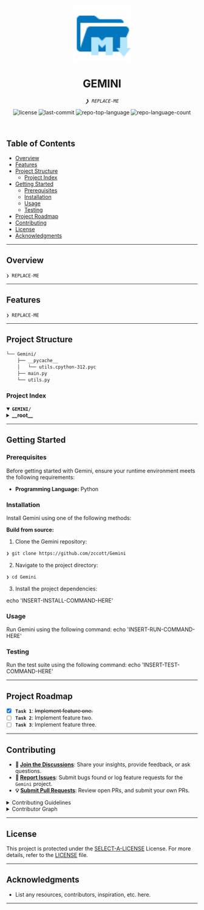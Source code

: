 <p align="center">
    <img src="https://raw.githubusercontent.com/PKief/vscode-material-icon-theme/ec559a9f6bfd399b82bb44393651661b08aaf7ba/icons/folder-markdown-open.svg" align="center" width="30%">
</p>
<p align="center"><h1 align="center">GEMINI</h1></p>
<p align="center">
	<em><code>❯ REPLACE-ME</code></em>
</p>
<p align="center">
	<img src="https://img.shields.io/github/license/zccott/Gemini?style=default&logo=opensourceinitiative&logoColor=white&color=0080ff" alt="license">
	<img src="https://img.shields.io/github/last-commit/zccott/Gemini?style=default&logo=git&logoColor=white&color=0080ff" alt="last-commit">
	<img src="https://img.shields.io/github/languages/top/zccott/Gemini?style=default&color=0080ff" alt="repo-top-language">
	<img src="https://img.shields.io/github/languages/count/zccott/Gemini?style=default&color=0080ff" alt="repo-language-count">
</p>
<p align="center"><!-- default option, no dependency badges. -->
</p>
<p align="center">
	<!-- default option, no dependency badges. -->
</p>
<br>

##  Table of Contents

- [ Overview](#-overview)
- [ Features](#-features)
- [ Project Structure](#-project-structure)
  - [ Project Index](#-project-index)
- [ Getting Started](#-getting-started)
  - [ Prerequisites](#-prerequisites)
  - [ Installation](#-installation)
  - [ Usage](#-usage)
  - [ Testing](#-testing)
- [ Project Roadmap](#-project-roadmap)
- [ Contributing](#-contributing)
- [ License](#-license)
- [ Acknowledgments](#-acknowledgments)

---

##  Overview

<code>❯ REPLACE-ME</code>

---

##  Features

<code>❯ REPLACE-ME</code>

---

##  Project Structure

```sh
└── Gemini/
    ├── __pycache__
    │   └── utils.cpython-312.pyc
    ├── main.py
    └── utils.py
```


###  Project Index
<details open>
	<summary><b><code>GEMINI/</code></b></summary>
	<details> <!-- __root__ Submodule -->
		<summary><b>__root__</b></summary>
		<blockquote>
			<table>
			<tr>
				<td><b><a href='https://github.com/zccott/Gemini/blob/master/utils.py'>utils.py</a></b></td>
				<td><code>❯ REPLACE-ME</code></td>
			</tr>
			<tr>
				<td><b><a href='https://github.com/zccott/Gemini/blob/master/main.py'>main.py</a></b></td>
				<td><code>❯ REPLACE-ME</code></td>
			</tr>
			</table>
		</blockquote>
	</details>
</details>

---
##  Getting Started

###  Prerequisites

Before getting started with Gemini, ensure your runtime environment meets the following requirements:

- **Programming Language:** Python


###  Installation

Install Gemini using one of the following methods:

**Build from source:**

1. Clone the Gemini repository:
```sh
❯ git clone https://github.com/zccott/Gemini
```

2. Navigate to the project directory:
```sh
❯ cd Gemini
```

3. Install the project dependencies:

echo 'INSERT-INSTALL-COMMAND-HERE'



###  Usage
Run Gemini using the following command:
echo 'INSERT-RUN-COMMAND-HERE'

###  Testing
Run the test suite using the following command:
echo 'INSERT-TEST-COMMAND-HERE'

---
##  Project Roadmap

- [X] **`Task 1`**: <strike>Implement feature one.</strike>
- [ ] **`Task 2`**: Implement feature two.
- [ ] **`Task 3`**: Implement feature three.

---

##  Contributing

- **💬 [Join the Discussions](https://github.com/zccott/Gemini/discussions)**: Share your insights, provide feedback, or ask questions.
- **🐛 [Report Issues](https://github.com/zccott/Gemini/issues)**: Submit bugs found or log feature requests for the `Gemini` project.
- **💡 [Submit Pull Requests](https://github.com/zccott/Gemini/blob/main/CONTRIBUTING.md)**: Review open PRs, and submit your own PRs.

<details closed>
<summary>Contributing Guidelines</summary>

1. **Fork the Repository**: Start by forking the project repository to your github account.
2. **Clone Locally**: Clone the forked repository to your local machine using a git client.
   ```sh
   git clone https://github.com/zccott/Gemini
   ```
3. **Create a New Branch**: Always work on a new branch, giving it a descriptive name.
   ```sh
   git checkout -b new-feature-x
   ```
4. **Make Your Changes**: Develop and test your changes locally.
5. **Commit Your Changes**: Commit with a clear message describing your updates.
   ```sh
   git commit -m 'Implemented new feature x.'
   ```
6. **Push to github**: Push the changes to your forked repository.
   ```sh
   git push origin new-feature-x
   ```
7. **Submit a Pull Request**: Create a PR against the original project repository. Clearly describe the changes and their motivations.
8. **Review**: Once your PR is reviewed and approved, it will be merged into the main branch. Congratulations on your contribution!
</details>

<details closed>
<summary>Contributor Graph</summary>
<br>
<p align="left">
   <a href="https://github.com{/zccott/Gemini/}graphs/contributors">
      <img src="https://contrib.rocks/image?repo=zccott/Gemini">
   </a>
</p>
</details>

---

##  License

This project is protected under the [SELECT-A-LICENSE](https://choosealicense.com/licenses) License. For more details, refer to the [LICENSE](https://choosealicense.com/licenses/) file.

---

##  Acknowledgments

- List any resources, contributors, inspiration, etc. here.

---
